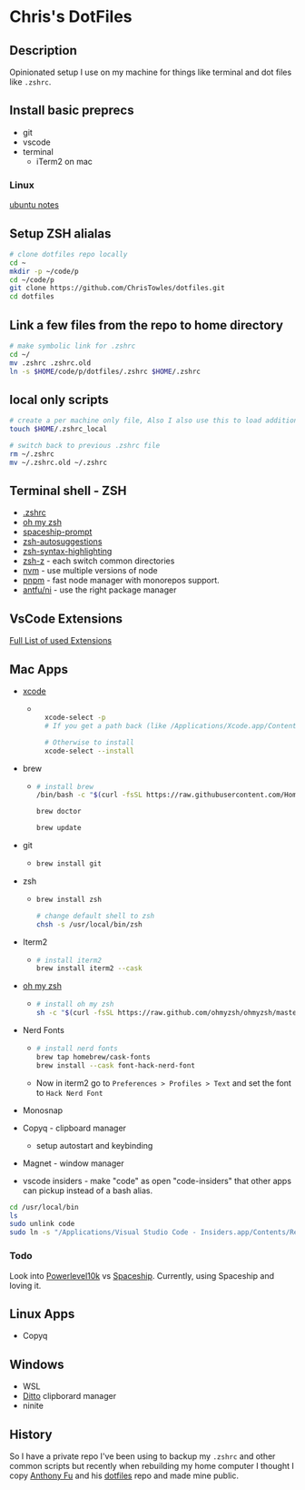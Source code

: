 # Chris's DotFiles

## Description

Opinionated setup I use on my machine for things like terminal and  dot files like `.zshrc`.

## Install basic preprecs

- git
- vscode
- terminal
  - iTerm2 on mac
  
### Linux

[ubuntu notes](./ubuntu-notes.md)

## Setup ZSH alialas

```bash
# clone dotfiles repo locally
cd ~
mkdir -p ~/code/p
cd ~/code/p
git clone https://github.com/ChrisTowles/dotfiles.git
cd dotfiles

```

## Link a few files from the repo to home directory

```bash
# make symbolic link for .zshrc
cd ~/
mv .zshrc .zshrc.old
ln -s $HOME/code/p/dotfiles/.zshrc $HOME/.zshrc

```

## local only scripts

```bash
# create a per machine only file, Also I also use this to load additional scripts from a private repo.
touch $HOME/.zshrc_local

# switch back to previous .zshrc file
rm ~/.zshrc
mv ~/.zshrc.old ~/.zshrc

```

## Terminal shell - ZSH

- [.zshrc](.zshrc)
- [oh my zsh](https://ohmyz.sh/)
- [spaceship-prompt](https://github.com/spaceship-prompt/spaceship-prompt)
- [zsh-autosuggestions](https://github.com/zsh-users/zsh-autosuggestions)
- [zsh-syntax-highlighting](https://github.com/zsh-users/zsh-syntax-highlighting)
- [zsh-z](https://github.com/agkozak/zsh-z) - each switch common directories
- [nvm](https://github.com/nvm-sh/nvm) - use multiple versions of node
- [pnpm](https://pnpm.io/) - fast node manager with monorepos support.
- [antfu/ni](https://github.com/antfu/ni) - use the right package manager

## VsCode Extensions

[Full List of used Extensions](./vscode-extendsions.md)

## Mac Apps

- [xcode](https://developer.apple.com/xcode/)
  - ```bash

      xcode-select -p
      # If you get a path back (like /Applications/Xcode.app/Contents/Developer) then you're good to go

      # Otherwise to install
      xcode-select --install
    ```

- brew
  - ```bash
    # install brew
    /bin/bash -c "$(curl -fsSL https://raw.githubusercontent.com/Homebrew/install/master/install.sh)"

    brew doctor

    brew update
    ```

- git
  - ```bash
    brew install git
    ```
- zsh
  - ```bash
    brew install zsh

    # change default shell to zsh
    chsh -s /usr/local/bin/zsh
    ```
- Iterm2
  - ```bash
    # install iterm2
    brew install iterm2 --cask
    ```
- [oh my zsh](https://ohmyz.sh/)
  - ```bash
    # install oh my zsh
    sh -c "$(curl -fsSL https://raw.github.com/ohmyzsh/ohmyzsh/master/tools/install.sh)"
    ```
- Nerd Fonts
  - ```bash
    # install nerd fonts
    brew tap homebrew/cask-fonts
    brew install --cask font-hack-nerd-font
    ```
  - Now in iterm2 go to `Preferences > Profiles > Text` and set the font to `Hack Nerd Font`

- Monosnap
- Copyq - clipboard manager
  - setup autostart and keybinding
- Magnet - window manager

- vscode insiders - make "code" as open "code-insiders" that other apps can pickup instead of a bash alias.

```sh
cd /usr/local/bin
ls
sudo unlink code
sudo ln -s "/Applications/Visual Studio Code - Insiders.app/Contents/Resources/app/bin/code" code
```


### Todo

Look into [Powerlevel10k](https://github.com/romkatv/powerlevel10k#powerlevel10k) vs [Spaceship](https://github.com/spaceship-prompt/spaceship-prompt). Currently, using Spaceship and loving it. 

## Linux Apps

- Copyq

## Windows

- WSL
- [Ditto](https://ditto-cp.sourceforge.io/) clipborard manager
- ninite

## History

So I have a private repo I've been using to backup my `.zshrc` and other common scripts but recently when rebuilding my home computer I thought I copy [Anthony Fu](https://github.com/antfu) and his [dotfiles](https://github.com/antfu/dotfiles) repo and made mine public.
